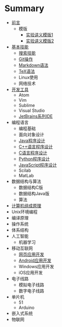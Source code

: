 # Summary

* [前言](README.md)
  * 模版
    * [实验讲义模版1](lab_handout_template1.md)
    * [实验讲义模版2](lab_handout_template2.md)
* [基本技能](skills/README.md)
  * [搜索技能](skills/search.md) 
  * [Git操作](skills/git/README.md)
  * [Markdown语法](skills/markdown/README.md)
  * [TeX语法](skills/tex/README.md)
  * Linux使用
  * 网络技术
* [开发工具](common/dev-tools/README.md)
  * Atom
  * Vim
  * Sublime
  * Visual Studio
  * [JetBrains系列IDE](common/dev-tools/jetbrains/README.md)
* 编程语言
   * 编程基础
   * 面向对象设计
   * [Java程序设计](common/lang-java/README.md)
   * [C++语言程序设计](common/lang-cplusplus/README.md)
   * [C语言程序设计](common/lang-c/README.md)
   * [Python程序设计](common/lang-python/README.md)
   * [JavaScript程序设计](common/lang-js/README.md)
   * Scilab
   * MatLab
* 数据结构与算法
  * 数据结构C版
  * 数据结构Java版
  * 算法
* [计算机组成原理](cs/zuchen/README.md)
* Unix环境编程
* 编译原理
* 操作系统
* 体系结构
* 人工智能
  * 机器学习
* 移动互联网
   * [网页应用开发](iot/webapp/README.md)
   * [Android应用开发](iot/android/README.md)
   * Windows应用开发
   * iOS应用开发
* 电子线路
  * 模拟电子线路
  * 数字电子线路
* 单片机
   * 51
   * Arduino
* 嵌入式系统
* 物联网
